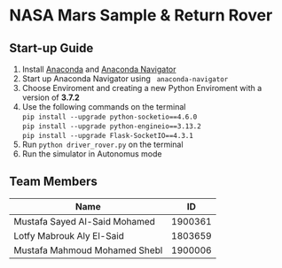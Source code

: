 # NASA Mars Sample & Return Rover
## Start-up Guide
1. Install [Anaconda](https://www.anaconda.com/) and [Anaconda Navigator](https://docs.anaconda.com/navigator/install/)
2. Start up Anaconda Navigator using `  anaconda-navigator `
3. Choose Enviroment and creating a new Python Enviroment with a version of **3.7.2**
4. Use the following commands on the terminal <br />
`pip install --upgrade python-socketio==4.6.0` <br />
`pip install --upgrade python-engineio==3.13.2`<br />
`pip install --upgrade Flask-SocketIO==4.3.1`
5. Run `python driver_rover.py` on the terminal
6. Run the simulator in Autonomus mode



## Team Members
| Name                   |ID |
|-----|--------|
|Mustafa Sayed Al-Said Mohamed| 1900361|
|Lotfy Mabrouk Aly El-Said|1803659|
|Mustafa Mahmoud Mohamed Shebl|1900006|
